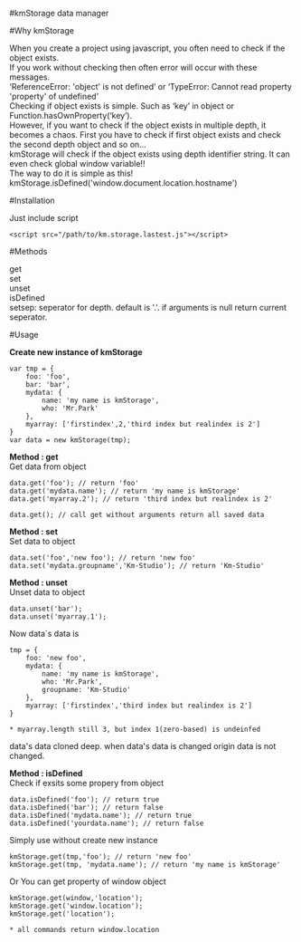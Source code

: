 #kmStorage
data manager


#Why kmStorage

When you create a project using javascript, you often need to check if the object exists.<br/>
If you work without checking then often error will occur with these messages.<br/>
       ‘ReferenceError: 'object' is not defined’ or ‘TypeError: Cannot read property 'property' of undefined’<br/>
Checking if object exists is simple. Such as ‘key’ in object or Function.hasOwnProperty(‘key’).<br/>
However, if you want to check if the object exists in multiple depth, it becomes a chaos. First you have to check if first object exists and check the second depth object and so on…<br/>
kmStorage will check if the object exists using depth identifier string. It can even check global window variable!!<br/>
The way to do it is simple as this!<br/>
        kmStorage.isDefined('window.document.location.hostname')

#Installation

Just include script

	<script src="/path/to/km.storage.lastest.js"></script>


#Methods

get<br/>
set<br/>
unset<br/>
isDefined<br/>
setsep: seperator for depth. default is '.'. if arguments is null return current seperator.


#Usage

<b>Create new instance of kmStorage</b>

	var tmp = {
		foo: 'foo',
		bar: 'bar',
		mydata: {
			name: 'my name is kmStorage',
			who: 'Mr.Park'
		},
		myarray: ['firstindex',2,'third index but realindex is 2']
	}
	var data = new kmStorage(tmp);


<b>Method : get</b><br/>
Get data from object

	data.get('foo'); // return 'foo'
	data.get('mydata.name'); // return 'my name is kmStorage'
	data.get('myarray.2'); // return 'third index but realindex is 2'

	data.get(); // call get without arguments return all saved data


<b>Method : set</b><br/>
Set data to object

	data.set('foo','new foo'); // return 'new foo'
	data.set('mydata.groupname','Km-Studio'); // return 'Km-Studio'


<b>Method : unset</b><br/>
Unset data to object

	data.unset('bar');
	data.unset('myarray.1');


Now data\`s data is

	tmp = {
		foo: 'new foo',
		mydata: {
			name: 'my name is kmStorage',
			who: 'Mr.Park',
			groupname: 'Km-Studio'
		},
		myarray: ['firstindex','third index but realindex is 2']
	}

	* myarray.length still 3, but index 1(zero-based) is undeinfed

data's data cloned deep. when data's data is changed origin data is not changed.


<b>Method : isDefined</b><br/>
Check if exsits some propery from object

	data.isDefined('foo'); // return true
	data.isDefined('bar'); // return false
	data.isDefined('mydata.name'); // return true
	data.isDefined('yourdata.name'); // return false


Simply use without create new instance

	kmStorage.get(tmp,'foo'); // return 'new foo'
	kmStorage.get(tmp, 'mydata.name'); // return 'my name is kmStorage'


Or You can get property of window object

	kmStorage.get(window,'location');
	kmStorage.get('window.location');
	kmStorage.get('location');

	* all commands return window.location

